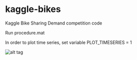 kaggle-bikes
============

Kaggle Bike Sharing Demand competition code

Run procedure.mat

In order to plot time series, set variable PLOT_TIMESERIES = 1

![alt tag](https://raw.githubusercontent.com/nikogamulin/kaggle-bikes/master/images/Daily%20Bike%20Rentals.png)

